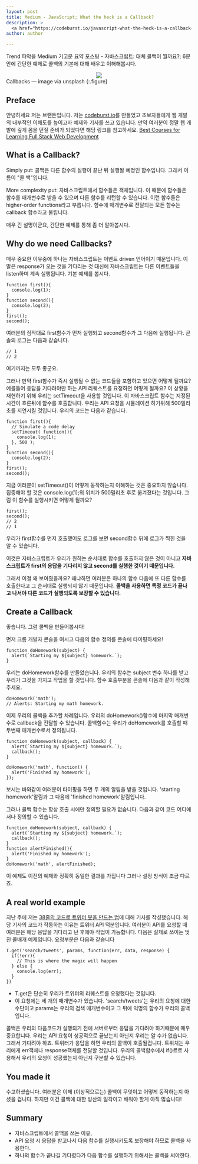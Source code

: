 ```yaml
---
layout: post
title: Medium - JavaScript; What the heck is a Callback?
description: >
  <a href="https://codeburst.io/javascript-what-the-heck-is-a-callback-aba4da2deced">원문 - Brandon Morelli</a>
author: author

---
```

Trend 파악을 Medium 기고문 요약 포스팅 - 자바스크립트: 대체 콜백이 뭘까요?; 6분안에 간단한 예제로 콜백의 기본에 대해 배우고 이해해봅시다.
<center>
<img src="https://miro.medium.com/max/10368/1*pWGJIKats-zuumA3RQNEWQ.jpeg"/>
</center>
Callbacks — image via unsplash
{:.figure}

## Preface
안녕하세요 저는 브랜든입니다. 저는 <a href="https://codeburst.io/">codeburst.io</a>를 만들었고 초보자들에게 웹 개발의 내부적인 이해도를 높이고자 예제와 기사를 쓰고 있습니다. 만약 여러분이 정말 웹 개발에 깊게 몸을 던질 준비가 되었다면 해당 링크를 참고하세요. <a href="https://codeburst.io/best-udemy-courses-for-learning-full-stack-web-development-45e2bd3ec28b">Best Courses for Learning Full Stack Web Development</a>

## What is a Callback?
Simply put: 콜백은 다른 함수의 실행이 끝난 뒤 실행될 예정인 함수입니다. 그래서 이름이 "콜 백"입니다.

More complexity put: 자바스크립트에서 함수들은 객체입니다. 이 때문에 함수들은 함수를 매개변수로 받을 수 있으며 다른 함수를 리턴할 수 있습니다. 이런 함수들은 higher-order functions라고 부릅니다. 함수에 매개변수로 전달되는 모든 함수는 callback 함수라고 불립니다.

매우 긴 설명이군요, 간단한 예제를 통해 좀 더 알아봅시다.
## Why do we need Callbacks?
매우 중요한 이유중에 하나는 자바스크립트는 이벤트 driven 언어이기 때문입니다. 이 말은 response가 오는 것을 기다리는 것 대신에 자바스크립트는 다른 이벤트들을 listen하며 계속 실행됩니다. 기본 예제를 봅시다.
```
function first(){
  console.log(1);
}
function second(){
  console.log(2);
}
first();
second();

```
여러분의 짐작대로 first함수가 먼저 실행되고 second함수가 그 다음에 실행됩니다. 콘솔의 로그는 다음과 같습니다.
```
// 1
// 2
```
여기까지는 모두 좋군요.

그러나 만약 first함수가 즉시 실행될 수 없는 코드들을 포함하고 있으면 어떻게 될까요? 예를들어 응답을 기다려야만 하는 API 리퀘스트를 요청하면 어떻게 될까요? 이 상황을 재현하기 위해 우리는 setTimeout을 사용할 것입니다. 이 자바스크립트 함수는 지정된 시간이 흐른뒤에 함수를 호출합니다. 우리는 API 요청을 시뮬레이션 하기위해 500밀리초를 지연시킬 것입니다. 우리의 코드는 다음과 같습니다.
```
function first(){
  // Simulate a code delay
  setTimeout( function(){
    console.log(1);
  }, 500 );
}
function second(){
  console.log(2);
}
first();
second();
```
지금 여러분이 setTimeout()이 어떻게 동작하는지 이해하는 것은 중요하지 않습니다. 집중해야 할 것은 console.log(1);의 위치가 500밀리초 후로 옮겨졌다는 것입니다. 그럼 이 함수를 실행시키면 어떻게 될까요?
```
first();
second();
// 2
// 1
```
우리가 first함수를 먼저 호출했어도 로그를 보면 second함수 뒤에 로그가 찍힌 것을 알 수 있습니다.

이것은 자바스크립트가 우리가 원하는 순서대로 함수를 호출하지 않은 것이 아니고 <b>자바스크립트가 first의 응답을 기다리지 않고 second를 실행한 것이기 때문입니다.</b>

그래서 이걸 왜 보여줬을까요? 왜냐하면 여러분은 하나의 함수 다음에 또 다른 함수를 호출한다고 그 순서대로 실행되지 않기 때문입니다. <b>콜백을 사용하면 특정 코드가 끝나고 나서야 다른 코드가 실행되도록 보장할 수 있습니다.</b>
## Create a Callback
좋습니다. 그럼 콜백을 만들어봅시다!

먼저 크롬 개발자 콘솔을 여시고 다음의 함수 정의를 콘솔에 타이핑하세요!

```
function doHomework(subject) {
  alert(`Starting my ${subject} homework.`);
}
```
우리는 doHomework함수를 만들었습니다. 우리의 함수는 subject 변수 하나를 받고 우리가 그것을 가지고 작업을 할 것입니다. 함수 호출부분을 콘솔에 다음과 같이 작성해주세요.
```
doHomework('math');
// Alerts: Starting my math homework.
```
이제 우리의 콜백을 추가할 차례입니다. 우리의 doHomework()함수에 마지막 매개변수로 callback을 전달할 수 있습니다. 콜백함수는 우리가 doHomework를 호출할 때 두번째 매개변수로서 정의됩니다.
```
function doHomework(subject, callback) {
  alert(`Starting my ${subject} homework.`);
  callback();
}

doHomework('math', function() {
  alert('Finished my homework');
});
```
보시는 바와같이 여러분이 타이핑을 하면 두 개의 알림을 받을 것입니다. 'starting homework'알림과 그 다음에 'finished homework'알림입니다.

그러나 콜백 함수는 항상 호출 시에만 정의할 필요가 없습니다. 다음과 같이 코드 어디에서나 정의할 수 있습니다.

```
function doHomework(subject, callback) {
  alert(`Starting my ${subject} homework.`);
  callback();
}
function alertFinished(){
  alert('Finished my homework');
}
doHomework('math', alertFinished);
```
이 예제도 이전의 예제와 정확히 동일한 결과를 가집니다 그러나 설정 방식이 조금 다르죠.
## A real world example
지난 주에 저는 <a href="https://hackernoon.com/build-a-simple-twitter-bot-with-node-js-in-just-38-lines-of-code-ed92db9eb078">38줄의 코드로 트위터 봇을 만드는 법</a>에 대해 기사를 작성했습니다. 해당 기사의 코드가 작동하는 이유는 트위터 API 덕분입니다. 여러분이 API를 요청할 때 여러분은 해당 응답을 기다리고 난 후에야 작업이 가능합니다. 다음은 실제로 쓰이는 멋진 콜배개 예제입니다. 요청부분은 다음과 같습니다
```
T.get('search/tweets', params, function(err, data, response) {
  if(!err){
    // This is where the magic will happen
  } else {
    console.log(err);
  }
})
```
* T.get은 단순히 우리가 트위터의 리퀘스트를 요청했다는 것입니다.
* 이 요청에는 세 개의 매개변수가 있습니다. 'search/tweets'는 우리의 요청에 대한 수단이고 params는 우리의 검색 매개변수이고 그 뒤에 익명의 함수가 우리의 콜백입니다.

콜백은 우리의 다음코드가 실행되기 전에 서버로부터 응답을 기다려야 하기때문에 매우 중요합니다. 우리는 API 요청이 성공적으로 끝났는지 아닌지 우리는 알 수가 없습니다. 그래서 기다려야 하죠. 트위터가 응답을 하면 우리의 콜백이 호출될겁니다. 트위처는 우리에게 err객체나 response객체를 전달할 것입니다. 우리의 콜백함수에서 if()르르 사용해서 우리의 요청이 성공했는지 아닌지 구분할 수 있습니다.
## You made it
수고하셨습니다. 여러분은 이제 (이상적으로는) 콜백이 무엇이고 어떻게 동작하는지 아셨을 겁니다. 하지만 이건 콜백에 대한 빙산의 일각이고 배워야 할게 아직 많습니다!

## Summary
* 자바스크립트에서 콜백을 쓰는 이유,
* API 요청 시 응답을 받고나서 다음 함수를 실행시키도록 보장해야 하므로 콜백을 사용한다.
* 하나의 함수가 끝나길 기다렸다가 다음 함수를 실행하기 위해서는 콜백을 써야한다.
